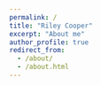 ```yaml
---
permalink: /
title: "Riley Cooper"
excerpt: "About me"
author_profile: true
redirect_from: 
  - /about/
  - /about.html
---
```

